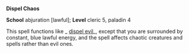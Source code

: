  **Dispel Chaos**

**School** abjuration [lawful]; **Level** cleric 5, paladin 4

This spell functions like _ [dispel evil](dispelEvil.md#_dispel-evil)_, except that you are surrounded by constant, blue lawful energy, and the spell affects chaotic creatures and spells rather than evil ones.

